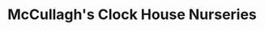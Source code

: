 ---
title: "McCullagh's Clock House Nurseries"
url: /inniscarra/mccullaghs-clock-house-nurseries/
shop: Garten-Center
---